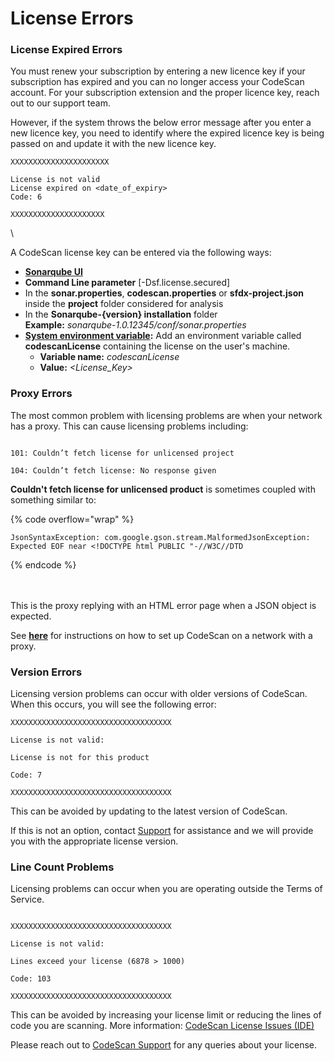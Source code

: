 # License Errors

### License Expired Errors <a href="#license-expired-errors" id="license-expired-errors"></a>

You must renew your subscription by entering a new licence key if your subscription has expired and you can no longer access your CodeScan account. For your subscription extension and the proper licence key, reach out to our support team.

However, if the system throws the below error message after you enter a new licence key, you need to identify where the expired licence key is being passed on and update it with the new licence key.

```
XXXXXXXXXXXXXXXXXXXXXX

License is not valid
License expired on <date_of_expiry>
Code: 6

XXXXXXXXXXXXXXXXXXXXX
```

\


A CodeScan license key can be entered via the following ways:

* [**Sonarqube UI**](https://docs.sonarqube.org/9.6/instance-administration/license-administration/)
* **Command Line parameter** \[-Dsf.license.secured]
* In the **sonar.properties**, **codescan.properties** or **sfdx-project.json** inside the **project** folder considered for analysis
* In the **Sonarqube-{version} installation** folder\
  **Example:** _sonarqube-1.0.12345/conf/sonar.properties_
* [**System environment variable**](https://knowledgebase.autorabit.com/codescan/docs/setting-the-system-environment-variable)**:** Add an environment variable called **codescanLicense** containing the license on the user's machine.
  * **Variable name:** _codescanLicense_
  * **Value:** _\<License\_Key>_



### Proxy Errors <a href="#proxy-errors" id="proxy-errors"></a>

The most common problem with licensing problems are when your network has a proxy. This can cause licensing problems including:

```

101: Couldn’t fetch license for unlicensed project

104: Couldn’t fetch license: No response given

```

**Couldn't fetch license for unlicensed product** is sometimes coupled with something similar to:

>

{% code overflow="wrap" %}
```
JsonSyntaxException: com.google.gson.stream.MalformedJsonException: Expected EOF near <!DOCTYPE html PUBLIC "-//W3C//DTD

```
{% endcode %}

\
\
This is the proxy replying with an HTML error page when a JSON object is expected.

See [**here**](https://knowledgebase.autorabit.com/codescan/docs/setting-up-codescan-for-use-with-a-proxy) for instructions on how to set up CodeScan on a network with a proxy.



### Version Errors <a href="#version-errors" id="version-errors"></a>

Licensing version problems can occur with older versions of CodeScan. When this occurs, you will see the following error:

```
XXXXXXXXXXXXXXXXXXXXXXXXXXXXXXXXXXXX

License is not valid:

License is not for this product

Code: 7

XXXXXXXXXXXXXXXXXXXXXXXXXXXXXXXXXXXX 

```

This can be avoided by updating to the latest version of CodeScan.

If this is not an option, contact [Support](https://www.codescan.io/contact/) for assistance and we will provide you with the appropriate license version.



### Line Count Problems <a href="#line-count-problems" id="line-count-problems"></a>

Licensing problems can occur when you are operating outside the Terms of Service.

```

XXXXXXXXXXXXXXXXXXXXXXXXXXXXXXXXXXXX

License is not valid:

Lines exceed your license (6878 > 1000)

Code: 103

XXXXXXXXXXXXXXXXXXXXXXXXXXXXXXXXXXXX
```

This can be avoided by increasing your license limit or reducing the lines of code you are scanning. More information: [CodeScan License Issues (IDE)](https://knowledgebase.autorabit.com/codescan/docs/codescan-license-issues-ide)

Please reach out to [CodeScan Support](https://www.codescan.io/contact/) for any queries about your license.
